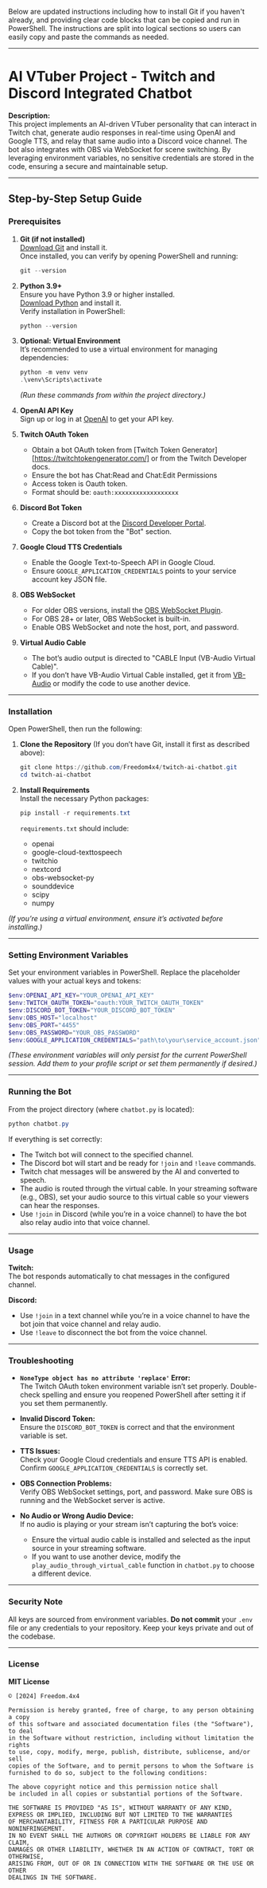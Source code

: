 Below are updated instructions including how to install Git if you haven't already, and providing clear code blocks that can be copied and run in PowerShell. The instructions are split into logical sections so users can easily copy and paste the commands as needed.

---

# AI VTuber Project - Twitch and Discord Integrated Chatbot

**Description:**  
This project implements an AI-driven VTuber personality that can interact in Twitch chat, generate audio responses in real-time using OpenAI and Google TTS, and relay that same audio into a Discord voice channel. The bot also integrates with OBS via WebSocket for scene switching. By leveraging environment variables, no sensitive credentials are stored in the code, ensuring a secure and maintainable setup.

---

## Step-by-Step Setup Guide

### Prerequisites

1. **Git (if not installed)**  
   [Download Git](https://git-scm.com/downloads) and install it.  
   Once installed, you can verify by opening PowerShell and running:
   ```powershell
   git --version
   ```

2. **Python 3.9+**  
   Ensure you have Python 3.9 or higher installed.  
   [Download Python](https://www.python.org/downloads/) and install it.  
   Verify installation in PowerShell:
   ```powershell
   python --version
   ```

3. **Optional: Virtual Environment**  
   It’s recommended to use a virtual environment for managing dependencies:
   ```powershell
   python -m venv venv
   .\venv\Scripts\activate
   ```
   *(Run these commands from within the project directory.)*

4. **OpenAI API Key**  
   Sign up or log in at [OpenAI](https://platform.openai.com/) to get your API key.

5. **Twitch OAuth Token**  
   - Obtain a bot OAuth token from [Twitch Token Generator] [https://twitchtokengenerator.com/] or from the Twitch Developer docs.
   - Ensure the bot has Chat:Read and Chat:Edit Permissions
   - Access token is Oauth token.
   - Format should be: `oauth:xxxxxxxxxxxxxxxxxx`

6. **Discord Bot Token**  
   - Create a Discord bot at the [Discord Developer Portal](https://discord.com/developers/applications).
   - Copy the bot token from the "Bot" section.

7. **Google Cloud TTS Credentials**  
   - Enable the Google Text-to-Speech API in Google Cloud.
   - Ensure `GOOGLE_APPLICATION_CREDENTIALS` points to your service account key JSON file.

8. **OBS WebSocket**  
   - For older OBS versions, install the [OBS WebSocket Plugin](https://github.com/obsproject/obs-websocket).
   - For OBS 28+ or later, OBS WebSocket is built-in.
   - Enable OBS WebSocket and note the host, port, and password.

9. **Virtual Audio Cable**  
   - The bot’s audio output is directed to "CABLE Input (VB-Audio Virtual Cable)".  
   - If you don’t have VB-Audio Virtual Cable installed, get it from [VB-Audio](https://vb-audio.com/Cable/) or modify the code to use another device.

---

### Installation

Open PowerShell, then run the following:

1. **Clone the Repository** (If you don’t have Git, install it first as described above):
   ```powershell
   git clone https://github.com/Freedom4x4/twitch-ai-chatbot.git
   cd twitch-ai-chatbot
   ```

2. **Install Requirements**  
   Install the necessary Python packages:
   ```powershell
   pip install -r requirements.txt
   ```

   `requirements.txt` should include:
   - openai  
   - google-cloud-texttospeech  
   - twitchio  
   - nextcord  
   - obs-websocket-py  
   - sounddevice  
   - scipy  
   - numpy

*(If you’re using a virtual environment, ensure it’s activated before installing.)*

---

### Setting Environment Variables

Set your environment variables in PowerShell. Replace the placeholder values with your actual keys and tokens:

```powershell
$env:OPENAI_API_KEY="YOUR_OPENAI_API_KEY"
$env:TWITCH_OAUTH_TOKEN="oauth:YOUR_TWITCH_OAUTH_TOKEN"
$env:DISCORD_BOT_TOKEN="YOUR_DISCORD_BOT_TOKEN"
$env:OBS_HOST="localhost"
$env:OBS_PORT="4455"
$env:OBS_PASSWORD="YOUR_OBS_PASSWORD"
$env:GOOGLE_APPLICATION_CREDENTIALS="path\to\your\service_account.json"
```

*(These environment variables will only persist for the current PowerShell session. Add them to your profile script or set them permanently if desired.)*

---

### Running the Bot

From the project directory (where `chatbot.py` is located):

```powershell
python chatbot.py
```

If everything is set correctly:

- The Twitch bot will connect to the specified channel.
- The Discord bot will start and be ready for `!join` and `!leave` commands.
- Twitch chat messages will be answered by the AI and converted to speech.
- The audio is routed through the virtual cable. In your streaming software (e.g., OBS), set your audio source to this virtual cable so your viewers can hear the responses.
- Use `!join` in Discord (while you’re in a voice channel) to have the bot also relay audio into that voice channel.

---

### Usage

**Twitch:**  
The bot responds automatically to chat messages in the configured channel.

**Discord:**  
- Use `!join` in a text channel while you’re in a voice channel to have the bot join that voice channel and relay audio.  
- Use `!leave` to disconnect the bot from the voice channel.

---

### Troubleshooting

- **`NoneType object has no attribute 'replace'` Error:**  
  The Twitch OAuth token environment variable isn’t set properly. Double-check spelling and ensure you reopened PowerShell after setting it if you set them permanently.

- **Invalid Discord Token:**  
  Ensure the `DISCORD_BOT_TOKEN` is correct and that the environment variable is set.

- **TTS Issues:**  
  Check your Google Cloud credentials and ensure TTS API is enabled. Confirm `GOOGLE_APPLICATION_CREDENTIALS` is correctly set.

- **OBS Connection Problems:**  
  Verify OBS WebSocket settings, port, and password. Make sure OBS is running and the WebSocket server is active.

- **No Audio or Wrong Audio Device:**  
  If no audio is playing or your stream isn’t capturing the bot’s voice:
  - Ensure the virtual audio cable is installed and selected as the input source in your streaming software.
  - If you want to use another device, modify the `play_audio_through_virtual_cable` function in `chatbot.py` to choose a different device.

---

### Security Note

All keys are sourced from environment variables. **Do not commit** your `.env` file or any credentials to your repository. Keep your keys private and out of the codebase.

---

### License

**MIT License**  
```
© [2024] Freedom.4x4

Permission is hereby granted, free of charge, to any person obtaining a copy
of this software and associated documentation files (the "Software"), to deal
in the Software without restriction, including without limitation the rights  
to use, copy, modify, merge, publish, distribute, sublicense, and/or sell  
copies of the Software, and to permit persons to whom the Software is  
furnished to do so, subject to the following conditions:  

The above copyright notice and this permission notice shall  
be included in all copies or substantial portions of the Software.  

THE SOFTWARE IS PROVIDED "AS IS", WITHOUT WARRANTY OF ANY KIND,  
EXPRESS OR IMPLIED, INCLUDING BUT NOT LIMITED TO THE WARRANTIES  
OF MERCHANTABILITY, FITNESS FOR A PARTICULAR PURPOSE AND NONINFRINGEMENT.  
IN NO EVENT SHALL THE AUTHORS OR COPYRIGHT HOLDERS BE LIABLE FOR ANY CLAIM,  
DAMAGES OR OTHER LIABILITY, WHETHER IN AN ACTION OF CONTRACT, TORT OR OTHERWISE,  
ARISING FROM, OUT OF OR IN CONNECTION WITH THE SOFTWARE OR THE USE OR OTHER  
DEALINGS IN THE SOFTWARE.
```
